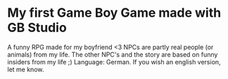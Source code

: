 # My first Game Boy Game made with GB Studio

A funny RPG made for my boyfriend <3
NPCs are partly real people (or animals) from my life.
The other NPC's and the story are based on funny insiders from my life ;)
Language: German.
If you wish an english version, let me know.
